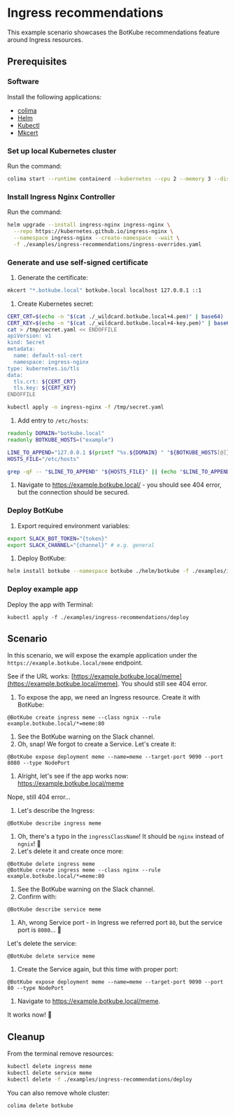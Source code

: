 # Ingress recommendations

This example scenario showcases the BotKube recommendations feature around Ingress resources.

## Prerequisites

### Software

Install the following applications:

- [colima](https://github.com/abiosoft/colima)
- [Helm](https://helm.sh/)
- [Kubectl](https://kubernetes.io/docs/tasks/tools/#kubectl)
- [Mkcert](https://github.com/FiloSottile/mkcert)

### Set up local Kubernetes cluster

Run the command:

```bash
colima start --runtime containerd --kubernetes --cpu 2 --memory 3 --disk 20 --profile botkube
```

### Install Ingress Nginx Controller

Run the command:

```bash
helm upgrade --install ingress-nginx ingress-nginx \
  --repo https://kubernetes.github.io/ingress-nginx \
  --namespace ingress-nginx --create-namespace --wait \
  -f ./examples/ingress-recommendations/ingress-overrides.yaml
```

### Generate and use self-signed certificate

1. Generate the certificate:

  ```bash
  mkcert "*.botkube.local" botkube.local localhost 127.0.0.1 ::1
  ```

1. Create Kubernetes secret:

  ```bash
  CERT_CRT=$(echo -n "$(cat ./_wildcard.botkube.local+4.pem)" | base64)
  CERT_KEY=$(echo -n "$(cat ./_wildcard.botkube.local+4-key.pem)" | base64)
  cat > /tmp/secret.yaml << ENDOFFILE
  apiVersion: v1
  kind: Secret
  metadata:
    name: default-ssl-cert
    namespace: ingress-nginx
  type: kubernetes.io/tls
  data:
    tls.crt: ${CERT_CRT}
    tls.key: ${CERT_KEY}
  ENDOFFILE

  kubectl apply -n ingress-nginx -f /tmp/secret.yaml
  ```

1. Add entry to `/etc/hosts`:

  ```bash
  readonly DOMAIN="botkube.local"
  readonly BOTKUBE_HOSTS=("example")

  LINE_TO_APPEND="127.0.0.1 $(printf "%s.${DOMAIN} " "${BOTKUBE_HOSTS[@]}")"
  HOSTS_FILE="/etc/hosts"

  grep -qF -- "$LINE_TO_APPEND" "${HOSTS_FILE}" || (echo "$LINE_TO_APPEND" | sudo tee -a "${HOSTS_FILE}" > /dev/null)
  ```

1. Navigate to https://example.botkube.local/ - you should see 404 error, but the connection should be secured.

### Deploy BotKube

1. Export required environment variables:

  ```bash
  export SLACK_BOT_TOKEN="{token}"
  export SLACK_CHANNEL="{channel}" # e.g. general
  ```

1. Deploy BotKube:

  ```bash
  helm install botkube --namespace botkube ./helm/botkube -f ./examples/ingress-recommendations/botkube-values.yaml --set communications.default-group.slack.token=$SLACK_BOT_TOKEN --set communications.default-group.slack.channels.default.name=$SLACK_CHANNEL --wait --create-namespace 
  ```

### Deploy example app

Deploy the app with Terminal:

```
kubectl apply -f ./examples/ingress-recommendations/deploy
```

## Scenario

In this scenario, we will expose the example application under the `https://example.botkube.local/meme` endpoint.

  See if the URL works: [https://example.botkube.local/meme](https://example.botkube.local/meme). You should still see 404 error.

1. To expose the app, we need an Ingress resource. Create it with BotKube:

  ```
  @BotKube create ingress meme --class ngnix --rule example.botkube.local/*=meme:80
  ```

1. See the BotKube warning on the Slack channel.
1. Oh, snap! We forgot to create a Service. Let's create it:

  ```
  @BotKube expose deployment meme --name=meme --target-port 9090 --port 8080 --type NodePort
  ```

1. Alright, let's see if the app works now: https://example.botkube.local/meme

  Nope, still 404 error...

1. Let's describe the Ingress:

  ```
  @BotKube describe ingress meme
  ```

1. Oh, there's a typo in the `ingressClassName`! It should be `nginx` instead of `ngnix`! 🤯
1. Let's delete it and create once more:

  ```
  @BotKube delete ingress meme
  @BotKube create ingress meme --class nginx --rule example.botkube.local/*=meme:80
  ```

1. See the BotKube warning on the Slack channel.
1. Confirm with:

  ```
  @BotKube describe service meme
  ```
1. Ah, wrong Service port - in Ingress we referred port `80`, but the service port is `8080`... 🤦 

  Let's delete the service:

  ```
  @BotKube delete service meme
  ```

1. Create the Service again, but this time with proper port:

  ```
  @BotKube expose deployment meme --name=meme --target-port 9090 --port 80 --type NodePort
  ```

1. Navigate to https://example.botkube.local/meme.

It works now! 🥳

## Cleanup

From the terminal remove resources:

  ```bash
  kubectl delete ingress meme
  kubectl delete service meme
  kubectl delete -f ./examples/ingress-recommendations/deploy
  ```

You can also remove whole cluster:

```bash
colima delete botkube
```
